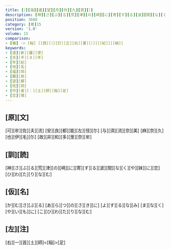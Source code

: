 ```yaml
---
title: [（][海][邊][望][月][作][九][首][）]
description: [神][さ][ぶ][る][荒][津][の][崎][に][寄][す][る][波][間][な][く][や][妹][に][恋][ひ][わ][た][り][な][む]
position: 3660
category: [巻]15
version: '1.0'
volume: 15
comparison:
- [楯] -> [稲] [[西][（][訂][正][右][書][）]][[紀]][[細]]
keywords:
- [遣][新][羅][使]
- [天][平][８][年]
- [年][紀]
- [地][名]
- [福][岡]
- [羈][旅]
- [望][郷]
- [枕][詞]
- [作][者][：][土][師][稲][足]
- [恋][情]
---
```


## [原][文]

[可][牟][佐][夫][流] [安][良][都][能][左][伎][尓] [与][須][流][奈][美] [麻][奈][久][也][伊][毛][尓] [故][非][和][多][里][奈][牟]

## [訓][読]

[神][さ][ぶ][る][荒][津][の][崎][に][寄][す][る][波][間][な][く][や][妹][に][恋][ひ][わ][た][り][な][む]

## [仮][名]

[か][む][さ][ぶ][る] [あ][ら][つ][の][さ][き][に] [よ][す][る][な][み] [ま][な][く][や][い][も][に] [こ][ひ][わ][た][り][な][む]

## [左][注]

[右][一][首][土][師]<[稲]>[足]
